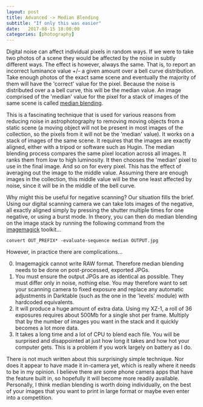 ```yaml
---
layout: post
title: Advanced -> Median Blending
subtitle: "If only this was easier"
date:   2017-08-15 18:00:00
categories: [photography]
---
```


Digital noise can affect individual pixels in random ways. If we were to take two photos of a scene they would be affected by the noise in subtly different ways. The effect is however, always the same. That is, to report an incorrect luminance value +/- a given amount over a bell curve distribution. Take enough photos of the exact same scene and eventually the majority of them will have the 'correct' value for the pixel. Because the noise is distributed over a a bell curve, this will be the median value. An image comprised of the 'median' value for the pixel for a stack of images of the same scene is called [median blending](https://petapixel.com/2013/05/29/a-look-at-reducing-noise-in-photographs-using-median-blending/).

This is a fascinating technique that is used for various reasons from reducing noise in astrophotography to removing moving objects from a static scene (a moving object will not be present in most images of the collection, so the pixels from it will not be the 'median' value). It works on a stack of images of the same scene. It requires that the images are exactly aligned, either with a tripod or software such as Hugin. The median blending process compares the same pixel location across all images. It ranks them from low to high luminosity. It then chooses the 'median' pixel to use in the final image. And so on for every pixel. This has the effect of averaging out the image to the middle value. Assuming there are enough images in the collection, this middle value will be the one least affected by noise, since it will be in the middle of the bell curve.

Why might this be useful for negative scanning? Our situation fills the brief. Using our digital scanning camera we can take lots images of the negative, all exactly aligned simply by pressing the shutter multiple times for one negative, or using a burst mode. In theory, you can then do median blending on the image stack by running the following command from the [imagemagick](www.imagemagick.org) toolkit...

```
convert OUT_PREFIX* -evaluate-sequence median OUTPUT.jpg
```

However, in practice there are complications...

0. Imagemagick cannot write RAW format. Therefore median blending needs to be done on post-processed, exported JPGs.
0. You must ensure the output JPGs are as identical as possible. They must differ only in noise, nothing else. You may therefore want to set your scanning camera to fixed exposure and replace any automatic adjustments in Darktable (such as the one in the 'levels' module) with hardcoded equivalents.
0.  It will produce a huge amount of extra data. Using my XZ-1, a roll of 36 exposures requires about 500Mb for a single shot per frame. Multiply that by the number of images you want in the stack and it quickly becomes a lot more data.
0. It takes a long time and a lot of CPU to blend each file. You will be surprised and disappointed at just how long it takes and how hot your computer gets. This is a problem if you work largely on battery as I do.

There is not much written about this surprisingly simple technique. Nor does it appear to have made it in-camera yet, which is really where it needs to be in my opinion. I believe there are some phone camera apps that have the feature built in, so hopefully it will become more readily available. Personally, I think median blending is worth doing individually, on the best of your images that you want to print in large format or maybe even enter into a competition.

